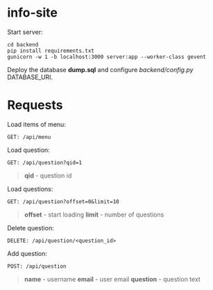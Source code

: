 # info-site

Start server:

```
cd backend
pip install requirements.txt
gunicorn -w 1 -b localhost:3000 server:app --worker-class gevent
```
Deploy the database **dump.sql** and configure *backend/config.py* DATABASE_URI.
# Requests

Load items of menu:
```
GET: /api/menu
```

Load question:
```
GET: /api/question?qid=1
```
> **qid** - question id

Load questions:
```
GET: /api/question?offset=0&limit=10
```
> **offset** - start loading
> **limit** - number of questions

Delete question:
```
DELETE: /api/question/<question_id>
```

Add question:
```
POST: /api/question
```
> **name** - username
> **email** - user email
> **question** - question text

